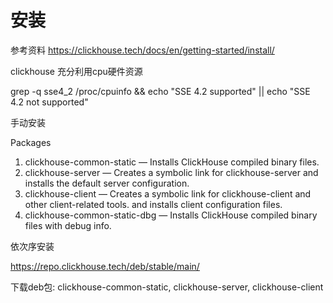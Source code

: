 安装
===

参考资料 https://clickhouse.tech/docs/en/getting-started/install/

clickhouse 充分利用cpu硬件资源

grep -q sse4_2 /proc/cpuinfo && echo "SSE 4.2 supported" || echo "SSE 4.2 not supported"

手动安装

Packages  
1. clickhouse-common-static — Installs ClickHouse compiled binary files.
2. clickhouse-server — Creates a symbolic link for clickhouse-server and installs the default server configuration.
3. clickhouse-client — Creates a symbolic link for clickhouse-client and other client-related tools. and installs client configuration files.
4. clickhouse-common-static-dbg — Installs ClickHouse compiled binary files with debug info.

依次序安装

https://repo.clickhouse.tech/deb/stable/main/

下载deb包: clickhouse-common-static, clickhouse-server, clickhouse-client